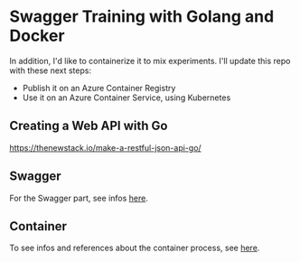 # Swagger Training with Golang and Docker

In addition, I'd like to containerize it to mix experiments. I'll update this repo with these next steps:

* Publish it on an Azure Container Registry
* Use it on an Azure Container Service, using Kubernetes

## Creating a Web API with Go
https://thenewstack.io/make-a-restful-json-api-go/

## Swagger

For the Swagger part, see infos [here](docs/Swaggering.md).

## Container

To see infos and references about the container process, see [here](docs/Containerizing.md).
